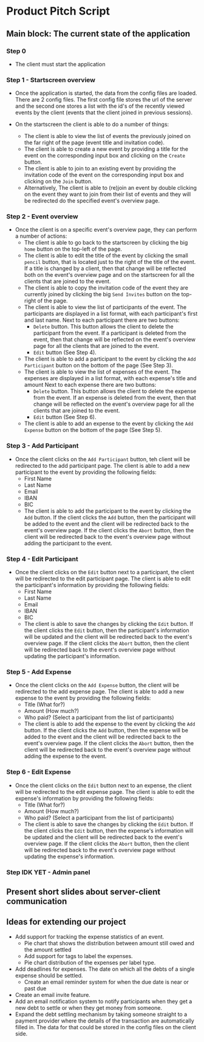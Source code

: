 # Product Pitch Script

## Main block: The current state of the application

### Step 0

- The client must start the application

### Step 1 - Startscreen overview

- Once the application is started, the data from the config files are loaded. There are 2 config files. The first config file stores the url of the server and the second one stores a list with the id's of the recently viewed events by the client (events that the client joined in previous sessions).

- On the startscreen the client is able to do a number of things:
    - The client is able to view the list of events the previously joined on the far right of the page (event title and invitation code).
    - The client is able to create a new event by providing a title for the event on the corresponding input box and clicking on the ```Create``` button.
    - The client is able to join to an existing event by providing the invitation code of the event on the corresponding input box and clicking on the ```Join``` button.
    - Alternatively, The client is able to (re)join an event by double clicking on the event they want to join from their list of events and they will be redirected do the specified event's overview page.

### Step 2 - Event overview

- Once the client is on a specific event's overview page, they can perform a number of actions:
    - The client is able to go back to the startscreen by clicking the big ```home``` button on the top-left of the page.
    - The client is able to edit the title of the event by clicking the small ```pencil``` button, that is located just to the right of the title of the event. If a title is changed by a client, then that change will be reflected both on the event's overview page and on the startscreen for all the clients that are joined to the event.
    - The client is able to copy the invitation code of the event they are currently joined by clicking the big ```Send Invites``` button on the top-right of the page.
    - The client is able to view the list of participants of the event. The participants are displayed in a list format, with each participant's first and last name. Next to each participant there are two buttons:
        * ```Delete``` button. This button allows the client to delete the participant from the event. If a participant is deleted from the event, then that change will be reflected on the event's overview page for all the clients that are joined to the event.
        * ```Edit```  button (See Step 4).
    - The client is able to add a participant to the event by clicking the ```Add Participant``` button on the bottom of the page (See Step 3).
    - The client is able to view the list of expenses of the event. The expenses are displayed in a list format, with each expense's title and amount Next to each expense there are two buttons:
        * ```Delete``` button. This button allows the client to delete the expense from the event. If an expense is deleted from the event, then that change will be reflected on the event's overview page for all the clients that are joined to the event.
        * ```Edit```  button (See Step 6).
    - The client is able to add an expense to the event by clicking the ```Add Expense``` button on the bottom of the page (See Step 5).
    

### Step 3 - Add Participant

- Once the client clicks on the ```Add Participant``` button, teh client will be redirected to the add participant page. The client is able to add a new participant to the event by providing the following fields:
    - First Name
    - Last Name
    - Email
    - IBAN
    - BIC
    - The client is able to add the participant to the event by clicking the ```Add``` button. If the client clicks the ```Add``` button, then the participant will be added to the event and the client will be redirected back to the event's overview page. If the client clicks the ```Abort``` button, then the client will be redirected back to the event's overview page without adding the participant to the event.


### Step 4 - Edit Participant

- Once the client clicks on the ```Edit``` button next to a participant, the client will be redirected to the edit participant page. The client is able to edit the participant's information by providing the following fields:
    - First Name
    - Last Name
    - Email
    - IBAN
    - BIC
    - The client is able to save the changes by clicking the ```Edit``` button. If the client clicks the ```Edit``` button, then the participant's information will be updated and the client will be redirected back to the event's overview page. If the client clicks the ```Abort``` button, then the client will be redirected back to the event's overview page without updating the participant's information.

### Step 5 - Add Expense

- Once the client clicks on the ```Add Expense``` button, the client will be redirected to the add expense page. The client is able to add a new expense to the event by providing the following fields:
    - Title (What for?)
    - Amount (How much?)
    - Who paid? (Select a participant from the list of participants)
    - The client is able to add the expense to the event by clicking the ```Add``` button. If the client clicks the ```Add``` button, then the expense will be added to the event and the client will be redirected back to the event's overview page. If the client clicks the ```Abort``` button, then the client will be redirected back to the event's overview page without adding the expense to the event.

### Step 6 - Edit Expense

- Once the client clicks on the ```Edit``` button next to an expense, the client will be redirected to the edit expense page. The client is able to edit the expense's information by providing the following fields:
    - Title (What for?)
    - Amount (How much?)
    - Who paid? (Select a participant from the list of participants)
    - The client is able to save the changes by clicking the ```Edit``` button. If the client clicks the ```Edit``` button, then the expense's information will be updated and the client will be redirected back to the event's overview page. If the client clicks the ```Abort``` button, then the client will be redirected back to the event's overview page without updating the expense's information.


### Step IDK YET - Admin panel

## Present short slides about server-client communication

## Ideas for extending our project

- Add support for tracking the expense statistics of an event.
  - Pie chart that shows the distribution between amount still owed and the amount settled
  - Add support for tags to label the expenses.
  - Pie chart distribution of the expenses per label type.
- Add deadlines for expenses. The date on which all the debts of a single expense should be settled.
  - Create an email reminder system for when the due date is near or past due
- Create an email invite feature.
- Add an email notification system to notify participants when they get a new debt
to settle or when they get money from someone.
- Expand the debt settling mechanism by taking someone straight to a payment provider
where the details of the transaction are automatically filled in. The data for that
could be stored in the config files on the client side.